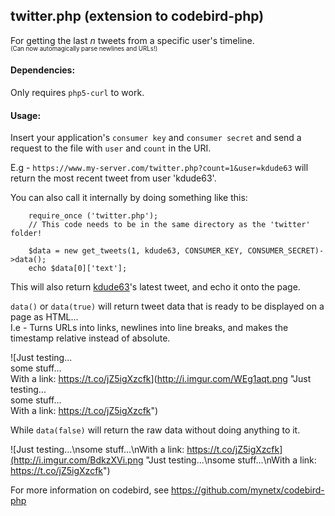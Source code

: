 ## twitter.php (extension to codebird-php)

For getting the last _n_ tweets from a specific user's timeline.  
<sup><sub>(Can now automagically parse newlines and URLs!)</sub></sup>

#### Dependencies:

Only requires `php5-curl` to work.

#### Usage:

Insert your application's `consumer key` and `consumer secret` and send a request to the file with `user` and `count` in the URI.

E.g - `https://www.my-server.com/twitter.php?count=1&user=kdude63` will return the most recent tweet from user 'kdude63'.

You can also call it internally by doing something like this:

    	require_once ('twitter.php'); 
    	// This code needs to be in the same directory as the 'twitter' folder!
    	
    	$data = new get_tweets(1, kdude63, CONSUMER_KEY, CONSUMER_SECRET)->data();
    	echo $data[0]['text'];
    	
This will also return [kdude63](https://twitter.com/kdude63)'s latest tweet, and echo it onto the page.

`data()` or `data(true)` will return tweet data that is ready to be displayed on a page as HTML...  
I.e - Turns URLs into links, newlines into line breaks, and makes the timestamp relative instead of absolute.

![Just testing...<br>some stuff...<br>With a link: <a href="https://t.co/jZ5igXzcfk" target="_blank">https://t.co/jZ5igXzcfk</a>](http://i.imgur.com/WEg1aqt.png "Just testing...<br>some stuff...<br>With a link: <a href="https://t.co/jZ5igXzcfk" target="_blank">https://t.co/jZ5igXzcfk</a>")

While `data(false)` will return the raw data without doing anything to it.

![Just testing...\nsome stuff...\nWith a link: https://t.co/jZ5igXzcfk](http://i.imgur.com/BdkzXVi.png "Just testing...\nsome stuff...\nWith a link: https://t.co/jZ5igXzcfk")
    
For more information on codebird, see https://github.com/mynetx/codebird-php
